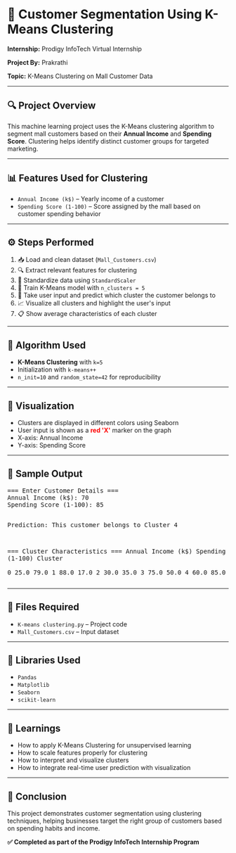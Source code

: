<h1>🧠 Customer Segmentation Using K-Means Clustering</h1>

<p><strong>Internship:</strong> Prodigy InfoTech Virtual Internship</p>
<p><strong>Project By:</strong> Prakrathi</p>
<p><strong>Topic:</strong> K-Means Clustering on Mall Customer Data</p>

<hr>

<h2>🔍 Project Overview</h2>
<p>This machine learning project uses the K-Means clustering algorithm to segment mall customers based on their <strong>Annual Income</strong> and <strong>Spending Score</strong>. Clustering helps identify distinct customer groups for targeted marketing.</p>

<hr>

<h2>📊 Features Used for Clustering</h2>
<ul>
  <li><code>Annual Income (k$)</code> – Yearly income of a customer</li>
  <li><code>Spending Score (1-100)</code> – Score assigned by the mall based on customer spending behavior</li>
</ul>

<hr>

<h2>⚙️ Steps Performed</h2>
<ol>
  <li>📥 Load and clean dataset (<code>Mall_Customers.csv</code>)</li>
  <li>🔍 Extract relevant features for clustering</li>
  <li>📏 Standardize data using <code>StandardScaler</code></li>
  <li>🧪 Train K-Means model with <code>n_clusters = 5</code></li>
  <li>🎯 Take user input and predict which cluster the customer belongs to</li>
  <li>📈 Visualize all clusters and highlight the user's input</li>
  <li>📋 Show average characteristics of each cluster</li>
</ol>

<hr>

<h2>🧠 Algorithm Used</h2>
<ul>
  <li><strong>K-Means Clustering</strong> with <code>k=5</code></li>
  <li>Initialization with <code>k-means++</code></li>
  <li><code>n_init=10</code> and <code>random_state=42</code> for reproducibility</li>
</ul>

<hr>

<h2>📸 Visualization</h2>
<ul>
  <li>Clusters are displayed in different colors using Seaborn</li>
  <li>User input is shown as a <span style="color:red;"><strong>red 'X'</strong></span> marker on the graph</li>
  <li>X-axis: Annual Income</li>
  <li>Y-axis: Spending Score</li>
</ul>

<hr>

<h2>🧪 Sample Output</h2>
<pre>
=== Enter Customer Details ===
Annual Income (k$): 70
Spending Score (1-100): 85

Prediction: This customer belongs to Cluster 4

=== Cluster Characteristics ===
         Annual Income (k$)  Spending Score (1-100)
Cluster                                            
0                     25.0                   79.0
1                     88.0                   17.0
2                     30.0                   35.0
3                     75.0                   50.0
4                     60.0                   85.0
</pre>

<hr>

<h2>📁 Files Required</h2>
<ul>
  <li><code>K-means clustering.py</code> – Project code</li>
  <li><code>Mall_Customers.csv</code> – Input dataset</li>
</ul>

<hr>

<h2>📌 Libraries Used</h2>
<ul>
  <li><code>Pandas</code></li>
  <li><code>Matplotlib</code></li>
  <li><code>Seaborn</code></li>
  <li><code>scikit-learn</code></li>
</ul>

<hr>

<h2>🙌 Learnings</h2>
<ul>
  <li>How to apply K-Means Clustering for unsupervised learning</li>
  <li>How to scale features properly for clustering</li>
  <li>How to interpret and visualize clusters</li>
  <li>How to integrate real-time user prediction with visualization</li>
</ul>

<hr>

<h2>🏁 Conclusion</h2>
<p>This project demonstrates customer segmentation using clustering techniques, helping businesses target the right group of customers based on spending habits and income.</p>

<p><strong>✅ Completed as part of the Prodigy InfoTech Internship Program</strong></p>
